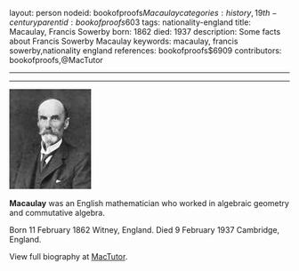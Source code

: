 layout: person
nodeid: bookofproofs$Macaulay
categories: history,19th-century
parentid: bookofproofs$603
tags: nationality-england
title: Macaulay, Francis Sowerby
born: 1862
died: 1937
description: Some facts about Francis Sowerby Macaulay
keywords: macaulay, francis sowerby,nationality england
references: bookofproofs$6909
contributors: bookofproofs,@MacTutor

---


---

![Macaulay.jpg](https://github.com/bookofproofs/bookofproofs.github.io/blob/main/_sources/_assets/images/portraits/Macaulay.jpg?raw=true)

**Macaulay** was an English mathematician who worked in algebraic geometry and commutative algebra.

Born 11 February 1862 Witney, England. Died 9 February 1937 Cambridge, England.


View full biography at [MacTutor](https://mathshistory.st-andrews.ac.uk/Biographies/Macaulay/).